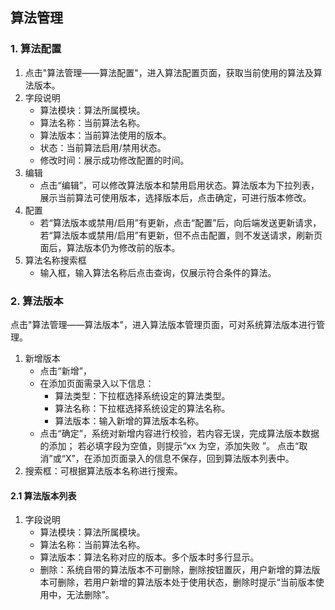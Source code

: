 ## 算法管理

### 1. 算法配置

1. 点击"算法管理——算法配置"，进入算法配置页面，获取当前使用的算法及算法版本。
2. 字段说明
   - 算法模块：算法所属模块。
   - 算法名称：当前算法名称。
   - 算法版本：当前算法使用的版本。
   - 状态：当前算法启用/禁用状态。
   - 修改时间：展示成功修改配置的时间。
3. 编辑
   - 点击“编辑”，可以修改算法版本和禁用启用状态。算法版本为下拉列表，展示当前算法可使用版本，选择版本后，点击确定，可进行版本修改。
4. 配置
   - 若“算法版本或禁用/启用”有更新，点击“配置”后，向后端发送更新请求，若“算法版本或禁用/启用”有更新，但不点击配置，则不发送请求，刷新页面后，算法版本仍为修改前的版本。
5. 算法名称搜索框
   - 输入框，输入算法名称后点击查询，仅展示符合条件的算法。

### 2. 算法版本

点击"算法管理——算法版本"，进入算法版本管理页面，可对系统算法版本进行管理。
1. 新增版本
   - 点击“新增”，
   - 在添加页面需录入以下信息：
     - 算法类型：下拉框选择系统设定的算法类型。
     - 算法名称：下拉框选择系统设定的算法名称。
     - 算法版本：输入新增的算法版本名称。
   - 点击“确定”，系统对新增内容进行校验，若内容无误，完成算法版本数据的添加； 若必填字段为空值，则提示“xx 为空，添加失败 ”。 点击“取消”或“X”，在添加页面录入的信息不保存，回到算法版本列表中。
2. 搜索框：可根据算法版本名称进行搜索。

#### 2.1 算法版本列表

1. 字段说明
   - 算法模块：算法所属模块。
   - 算法名称：当前算法名称。
   - 算法版本：算法名称对应的版本。多个版本时多行显示。
   - 删除：系统自带的算法版本不可删除，删除按钮置灰，用户新增的算法版本可删除，若用户新增的算法版本处于使用状态，删除时提示“当前版本使用中，无法删除”。